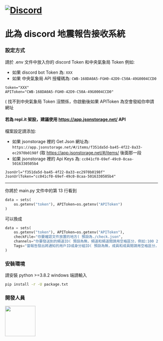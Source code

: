 # [![Discord](https://discord.com/api/guilds/808241076657717268/widget.png)](https://discord.gg/rCZeuaucjf)

# 此為 discord **地震報告**接收系統

### 設定方式

請於 .env 文件中放入你的 discord Token 和中央氣象局 Token
例如:

- 如果 discord bot Token 為: `XXX`
- 如果 中央氣象局 API 授權碼為: `CWB-168DA0A5-FGH0-42D9-C50A-49G0004CCD0`

```env
token="XXX"
APIToken="CWB-168DA0A5-FGH0-42D9-C50A-49G0004CCD0"
```

( 找不到中央氣象局 Token 沒關係，你啟動後如果 APIToken 為空會發給你申請網址

#### 若為 repl.it 架設，建議使用 **https://app.jsonstorage.net/** API

檔案設定請添加:

- 如果 jsonstorage 裡的 Get Json 網址為: `https://app.jsonstorage.net/#/items/f351da5d-ba45-4f22-8a33-ec2970b0198f` (取 https://app.jsonstorage.net/#/items/ 後面那一段
- 如果 jsonstorage 裡的 Api Keys 為: `cc041cf0-69ef-49c0-8caa-5016330505b4`

```env
JsonUrl="f351da5d-ba45-4f22-8a33-ec2970b0198f"
JsonUrlToken="cc041cf0-69ef-49c0-8caa-5016330505b4"
```

---

你將於 main.py 文件中的第 13 行看到

```py
data = sets(
    os.getenv("token"), APIToken=os.getenv("APIToken")
)
```

可以換成

```py
data = sets(
    os.getenv("token"), APIToken=os.getenv("APIToken"),
    checkFile="你要確認文件放置的地方( 預設為./check.json",
    channels="你要發送到的頻道ID( 預設為無，頻道和頻道間請用空格區分，例如:100 200",
    Tags="當報告發出將通知的用戶ID或身分組ID( 預設為無，成員和成員間請用空格區分，例如:100 200"
)
```

### 安裝環境

請安裝 python >=3.8.2
windows 端請輸入

```cmd
pip install -r -U package.txt
```

### 開發人員

<a href="https://github.com/a3510377">
    <img width="100px" src="https://cdn.discordapp.com/avatars/688181698822799414/f6534feffc3f15cf439cb2fdd579aab5.webp?size=128">
</a>
